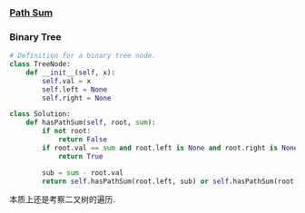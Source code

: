 ### [Path Sum](https://leetcode.com/problems/path-sum/)


### Binary Tree

```Python
# Definition for a binary tree node.
class TreeNode:
    def __init__(self, x):
        self.val = x
        self.left = None
        self.right = None

class Solution:
    def hasPathSum(self, root, sum):
        if not root:
            return False
        if root.val == sum and root.left is None and root.right is None:
            return True

        sub = sum - root.val
        return self.hasPathSum(root.left, sub) or self.hasPathSum(root.right, sub)
```

本质上还是考察二叉树的遍历.
